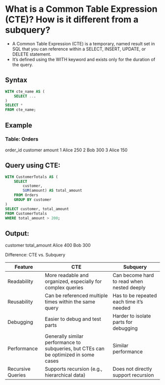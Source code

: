 # What is a Common Table Expression (CTE)? How is it different from a subquery?

- A Common Table Expression (CTE) is a temporary, named result set in SQL that you can reference within a SELECT, INSERT, UPDATE, or DELETE statement.
- It’s defined using the WITH keyword and exists only for the duration of the query.

## Syntax
```sql
WITH cte_name AS (
    SELECT ...
)
SELECT * 
FROM cte_name;
```
## Example
### Table: Orders

order_id	customer	amount
1	        Alice	    250
2	        Bob	        300
3	        Alice	    150

## Query using CTE:

```sql
WITH CustomerTotals AS (
    SELECT 
        customer,
        SUM(amount) AS total_amount
    FROM Orders
    GROUP BY customer
)
SELECT customer, total_amount
FROM CustomerTotals
WHERE total_amount > 200;
```
## Output:

customer	total_amount
Alice	    400
Bob	        300

Difference: CTE vs. Subquery

| Feature           | CTE                                                                 | Subquery                                               |
|-------------------|---------------------------------------------------------------------|--------------------------------------------------------|
| Readability       | More readable and organized, especially for complex queries        | Can become hard to read when nested deeply             |
| Reusability       | Can be referenced multiple times within the same query             | Has to be repeated each time it’s needed               |
| Debugging         | Easier to debug and test parts                                     | Harder to isolate parts for debugging                  |
| Performance       | Generally similar performance to subqueries, but CTEs can be optimized in some cases | Similar performance                                    |
| Recursive Queries | Supports recursion (e.g., hierarchical data)                       | Does not directly support recursion                    |
